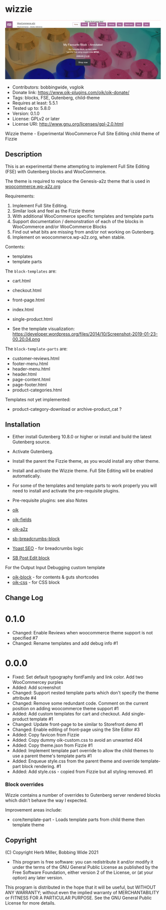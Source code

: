 # wizzie 
![screenshot](https://raw.githubusercontent.com/bobbingwide/wizzie/main/screenshot.png)
* Contributors: bobbingwide, vsgloik
* Donate link: https://www.oik-plugins.com/oik/oik-donate/
* Tags: blocks, FSE, Gutenberg, child-theme
* Requires at least: 5.5.1
* Tested up to: 5.8.0
* Version: 0.1.0
* License: GPLv2 or later
* License URI: http://www.gnu.org/licenses/gpl-2.0.html

Wizzie theme - Experimental WooCommerce Full Site Editing child theme of Fizzie

## Description 
This is an experimental theme attempting to implement Full Site Editing (FSE) with Gutenberg blocks and WooCommerce.

The theme is required to replace the Genesis-a2z theme that is used in [woocommerce.wp-a2z.org](https://woocommerce.wp-a2z.org)

Requirements:
1. Implement Full Site Editing.
2. Similar look and feel as the Fizzie theme
3. With additional WooCommerce specific templates and template parts
3. Support documentation / demonstration of each of the blocks in WooCommerce and/or WooCommerce Blocks
4. Find out what bits are missing from and/or not working on Gutenberg.
5. Implement on woocommerce.wp-a2z.org, when stable.


Contents:

*  templates
*  template parts

The `block-templates` are:

* cart.html
* checkout.html
* front-page.html
* index.html
* single-product.html

* See the template visualization: https://developer.wordpress.org/files/2014/10/Screenshot-2019-01-23-00.20.04.png

The `block-template-parts` are:

* customer-reviews.html
* footer-menu.html
* header-menu.html
* header.html
* page-content.html
* page-footer.html
* product-categories.html


Templates not yet implemented:



* product-category-download or archive-product_cat ?


## Installation 

* Either install Gutenberg 10.8.0 or higher or install and build the latest Gutenberg source.
* Activate Gutenberg.
* Install the parent the Fizzie theme, as you would install any other theme.
* Install and activate the Wizzie theme. Full Site Editing will be enabled automatically.
* For some of the templates and template parts to work properly you will need to install and activate the pre-requisite plugins.

* Pre-requisite plugins: see also Notes

* [oik](https://wordpress.org/plugins/oik/)
* [oik-fields](https://github.com/bobbingwide/oik-fields)
* [oik-a2z](https://github.com/bobbingwide/oik-a2z)
* [sb-breadcrumbs-block](https://github.com/bobbingwide/sb-breadcrumbs-block)
* [Yoast SEO](https://wordpress.org/plugins/wordpress-seo/) - for breadcrumbs logic
* [SB Post Edit block](https://github.com/bobbingwide/sb-post-edit-block)

For the Output Input Debugging custom template

* [oik-block](https://github.com/bobbingwide/oik-block/) - for contents & guts shortcodes
* [oik-css](https://github.com/bobbingwide/oik-css) - for CSS block


## Change Log 

# 0.1.0 
* Changed: Enable Reviews when woocommerce theme support is not specified #7
* Changed: Rename templates and add debug info #1

# 0.0.0 
* Fixed: Set default typography fontFamily and link color. Add two WooCommercey purples
* Added: Add screenshot
* Changed: Support nested template parts which don't specify the theme attribute #4
* Changed: Remove some redundant code. Comment on the current position on adding woocommerce theme support #1
* Added: Add custom templates for cart and checkout. Add single-product template #1
* Changed: Update front-page to be similar to Storefront demo #1
* Changed: Enable editing of front-page using the Site Editor #3
* Added: Copy favicon from Fizzie
* Added: Copy dummy oik-custom.css to avoid an unwanted 404
* Added: Copy theme.json from Fizzie #1
* Added: Implement template part override to allow the child themes to use a parent theme's template parts #1
* Added: Enqueue style.css from the parent theme and override template-part block rendering. #1
* Added: Add style.css - copied from Fizzie but all styling removed. #1

### Block overrides 

Wizzie contains a number of overrides to Gutenberg server rendered blocks which didn't behave the way I expected.

Improvement areas include:

* core/template-part - Loads template parts from child theme then template theme


## Copyright 
(C) Copyright Herb Miller, Bobbing Wide 2021

* This program is free software: you can redistribute it and/or modify
it under the terms of the GNU General Public License as published by
the Free Software Foundation, either version 2 of the License, or
(at your option) any later version.

This program is distributed in the hope that it will be useful,
but WITHOUT ANY WARRANTY; without even the implied warranty of
MERCHANTABILITY or FITNESS FOR A PARTICULAR PURPOSE. See the
GNU General Public License for more details.
